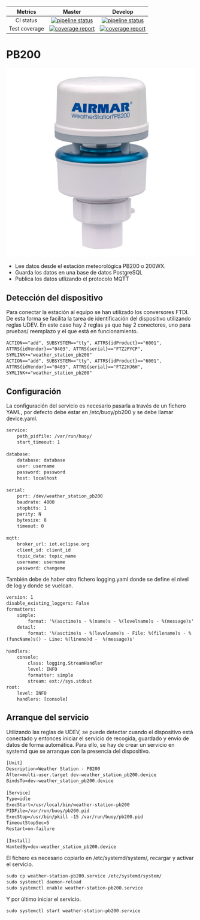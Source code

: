 |    Metrics    |                                                                                     Master                                                                                     |                                                                                  Develop                                                                                 |
|:-------------:|:------------------------------------------------------------------------------------------------------------------------------------------------------------------------------:|:------------------------------------------------------------------------------------------------------------------------------------------------------------------------:|
| CI status     | [![pipeline status](https://gitlab.com/redmic-project/device/oag-buoy/pb200/badges/master/pipeline.svg)](https://gitlab.com/redmic-project/device/oag-buoy/pb200/commits/master) | [![pipeline status](https://gitlab.com/redmic-project/device/oag-buoy/pb200/badges/dev/pipeline.svg)](https://gitlab.com/redmic-project/device/oag-buoy/pb200/commits/dev) |
| Test coverage | [![coverage report](https://gitlab.com/redmic-project/device/oag-buoy/pb200/badges/master/coverage.svg)](https://gitlab.com/redmic-project/device/oag-buoy/pb200/commits/master) | [![coverage report](https://gitlab.com/redmic-project/device/oag-buoy/pb200/badges/dev/coverage.svg)](https://gitlab.com/redmic-project/device/oag-buoy/pb200/commits/dev) |


# PB200

![Airmar PB200](images/pb200.jpg)

* Lee datos desde el estación meteorológica PB200 o 200WX. 
* Guarda los datos en una base de datos PostgreSQL
* Publica los datos utlizando el protocolo MQTT


## Detección del dispositivo
Para conectar la estación al equipo se han utilizado los conversores FTDI. De esta forma se facilita la tarea
de identificación del dispositivo utilizando reglas UDEV. En este caso hay 2 reglas ya que hay 2 conectores, uno
para pruebas/ reemplazo y el que está en funcionamiento.

```
ACTION=="add", SUBSYSTEM=="tty", ATTRS{idProduct}=="6001", ATTRS{idVendor}=="0403", ATTRS{serial}=="FTZ2PYCP", SYMLINK+="weather_station_pb200"
ACTION=="add", SUBSYSTEM=="tty", ATTRS{idProduct}=="6001", ATTRS{idVendor}=="0403", ATTRS{serial}=="FTZ2HJ6H", SYMLINK+="weather_station_pb200"
```

## Configuración
La configuración del servicio es necesario pasarla a través de un fichero YAML, por defecto debe estar en /etc/buoy/pb200 y
se debe llamar device.yaml.

```buildoutcfg
service:
    path_pidfile: /var/run/buoy/
    start_timeout: 1

database:
    database: database
    user: username
    password: password
    host: localhost

serial:
    port: /dev/weather_station_pb200
    baudrate: 4800
    stopbits: 1
    parity: N
    bytesize: 8
    timeout: 0

mqtt:
    broker_url: iot.eclipse.org
    client_id: client_id
    topic_data: topic_name
    username: username
    password: changeme
```

También debe de haber otro fichero logging.yaml donde se define el nivel de log y donde se vuelcan.

```buildoutcfg
version: 1
disable_existing_loggers: False
formatters:
    simple:
        format: '%(asctime)s - %(name)s - %(levelname)s - %(message)s'
    detail:
        format: '%(asctime)s - %(levelname)s - File: %(filename)s - %(funcName)s() - Line: %(lineno)d -  %(message)s'

handlers:
    console:
        class: logging.StreamHandler
        level: INFO
        formatter: simple
        stream: ext://sys.stdout
root:
    level: INFO
    handlers: [console]
```

## Arranque del servicio
Utilizando las reglas de UDEV, se puede detectar cuando el dispositivo está conectado y entonces iniciar
el servicio de recogida, guardado y envío de datos de forma automática. Para ello, se hay de crear un servicio
en systemd que se arranque con la presencia del dispositivo.

```buildoutcfg
[Unit]
Description=Weather Station - PB200
After=multi-user.target dev-weather_station_pb200.device
BindsTo=dev-weather_station_pb200.device

[Service]
Type=idle
ExecStart=/usr/local/bin/weather-station-pb200
PIDFile=/var/run/buoy/pb200.pid
ExecStop=/usr/bin/pkill -15 /var/run/buoy/pb200.pid
TimeoutStopSec=5
Restart=on-failure

[Install]
WantedBy=dev-weather_station_pb200.device
```

El fichero es necesario copiarlo en /etc/systemd/system/, recargar y activar el servicio.
```
sudo cp weather-station-pb200.service /etc/systemd/system/
sudo systemctl daemon-reload 
sudo systemctl enable weather-station-pb200.service
```

Y por último iniciar el servicio.

```
sudo systemctl start weather-station-pb200.service
```